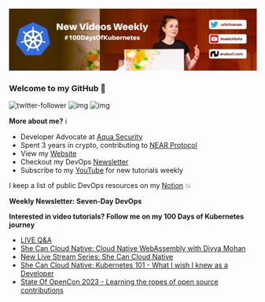 ![my header image](./assets/header.jpg)

### Welcome to my GitHub 👋

![twitter-follower](https://img.shields.io/twitter/follow/urlichsanais?style=social) ![img](https://img.shields.io/youtube/channel/subscribers/UCb4mfRT5UWpjoUQRcIE2qOQ?label=YouTube%20Subscribers&style=social) ![img](https://img.shields.io/youtube/channel/views/UCb4mfRT5UWpjoUQRcIE2qOQ?label=Total%20views%20on%20my%20YouTube%20Channel&style=social) 

**More about me?** ℹ️
* Developer Advocate at [Aqua Security](https://github.com/aquasecurity)
* Spent 3 years in crypto, contributing to [NEAR Protocol](https://github.com/near)
* View my [Website](https://anaisurl.com/)
* Checkout my DevOps [Newsletter](https://anaisurl.com/tag/devops)
* Subscribe to my [YouTube](https://www.youtube.com/c/AnaisUrlichs) for new tutorials weekly

I keep a list of public DevOps resources on my [Notion](https://devops.anaisurl.com/) :boom:

**Weekly Newsletter: Seven-Day DevOps**
<!-- NEWSLETTER-LIST:START -->
<!-- NEWSLETTER-LIST:END -->

**Interested in video tutorials? Follow me on my 100 Days of Kubernetes journey**
<!-- YOUTUBE-LIST:START -->
- [LIVE Q&amp;A](https://www.youtube.com/watch?v=r1GRGLsblF4)
- [She Can Cloud Native: Cloud Native WebAssembly with Divya Mohan](https://www.youtube.com/watch?v=QvIoE_M_GHA)
- [New Live Stream Series: She Can Cloud Native](https://www.youtube.com/watch?v=VmnC7-wQ_QY)
- [She Can Cloud Native: Kubernetes 101 - What I wish I knew as a Developer](https://www.youtube.com/watch?v=3mNxtNqGk78)
- [State Of OpenCon 2023 - Learning the ropes of open source contributions](https://www.youtube.com/watch?v=CuMW4zIqssY)
<!-- YOUTUBE-LIST:END -->
